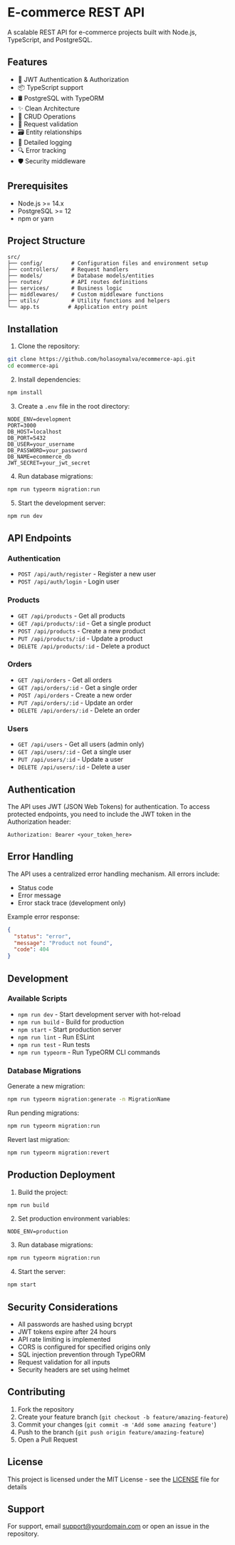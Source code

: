 # E-commerce REST API

A scalable REST API for e-commerce projects built with Node.js, TypeScript, and PostgreSQL.

## Features

- 🔐 JWT Authentication & Authorization
- 📦 TypeScript support
- 🛢 PostgreSQL with TypeORM
- ✨ Clean Architecture
- 🔄 CRUD Operations
- 🚦 Request validation
- 🗃 Entity relationships
- 📝 Detailed logging
- 🔍 Error tracking
- 🛡 Security middleware

## Prerequisites

- Node.js >= 14.x
- PostgreSQL >= 12
- npm or yarn

## Project Structure

```
src/
├── config/         # Configuration files and environment setup
├── controllers/    # Request handlers
├── models/         # Database models/entities
├── routes/         # API routes definitions
├── services/       # Business logic
├── middlewares/    # Custom middleware functions
├── utils/          # Utility functions and helpers
└── app.ts         # Application entry point
```

## Installation

1. Clone the repository:
```bash
git clone https://github.com/holasoymalva/ecommerce-api.git
cd ecommerce-api
```

2. Install dependencies:
```bash
npm install
```

3. Create a `.env` file in the root directory:
```env
NODE_ENV=development
PORT=3000
DB_HOST=localhost
DB_PORT=5432
DB_USER=your_username
DB_PASSWORD=your_password
DB_NAME=ecommerce_db
JWT_SECRET=your_jwt_secret
```

4. Run database migrations:
```bash
npm run typeorm migration:run
```

5. Start the development server:
```bash
npm run dev
```

## API Endpoints

### Authentication
- `POST /api/auth/register` - Register a new user
- `POST /api/auth/login` - Login user

### Products
- `GET /api/products` - Get all products
- `GET /api/products/:id` - Get a single product
- `POST /api/products` - Create a new product
- `PUT /api/products/:id` - Update a product
- `DELETE /api/products/:id` - Delete a product

### Orders
- `GET /api/orders` - Get all orders
- `GET /api/orders/:id` - Get a single order
- `POST /api/orders` - Create a new order
- `PUT /api/orders/:id` - Update an order
- `DELETE /api/orders/:id` - Delete an order

### Users
- `GET /api/users` - Get all users (admin only)
- `GET /api/users/:id` - Get a single user
- `PUT /api/users/:id` - Update a user
- `DELETE /api/users/:id` - Delete a user

## Authentication

The API uses JWT (JSON Web Tokens) for authentication. To access protected endpoints, you need to include the JWT token in the Authorization header:

```
Authorization: Bearer <your_token_here>
```

## Error Handling

The API uses a centralized error handling mechanism. All errors include:
- Status code
- Error message
- Error stack trace (development only)

Example error response:
```json
{
  "status": "error",
  "message": "Product not found",
  "code": 404
}
```

## Development

### Available Scripts

- `npm run dev` - Start development server with hot-reload
- `npm run build` - Build for production
- `npm start` - Start production server
- `npm run lint` - Run ESLint
- `npm run test` - Run tests
- `npm run typeorm` - Run TypeORM CLI commands

### Database Migrations

Generate a new migration:
```bash
npm run typeorm migration:generate -n MigrationName
```

Run pending migrations:
```bash
npm run typeorm migration:run
```

Revert last migration:
```bash
npm run typeorm migration:revert
```

## Production Deployment

1. Build the project:
```bash
npm run build
```

2. Set production environment variables:
```env
NODE_ENV=production
```

3. Run database migrations:
```bash
npm run typeorm migration:run
```

4. Start the server:
```bash
npm start
```

## Security Considerations

- All passwords are hashed using bcrypt
- JWT tokens expire after 24 hours
- API rate limiting is implemented
- CORS is configured for specified origins only
- SQL injection prevention through TypeORM
- Request validation for all inputs
- Security headers are set using helmet

## Contributing

1. Fork the repository
2. Create your feature branch (`git checkout -b feature/amazing-feature`)
3. Commit your changes (`git commit -m 'Add some amazing feature'`)
4. Push to the branch (`git push origin feature/amazing-feature`)
5. Open a Pull Request

## License

This project is licensed under the MIT License - see the [LICENSE](LICENSE) file for details

## Support

For support, email support@yourdomain.com or open an issue in the repository.